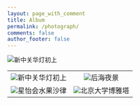 ```yaml
---
layout: page_with_comment
title: Album
permalink: /photograph/
comments: false
author_footer: false
---
```



![新中关华灯初上](/images/20190902-01.jpg)


<table>
    <tr>
        <td><center><img src="/images/20190902-01.jpg" >新中关华灯初上</center></td>
        <td><center><img src="/images/20190902-02.jpg" >后海夜景</center></td>
    </tr>
    <tr>
        <td><center><img src="/images/20190902-03.jpg" >星怡会水果沙律</center></td>
        <td><center><img src="/images/20190902-04.jpg" >北京大学博雅塔</center></td>
    </tr>
</table>
